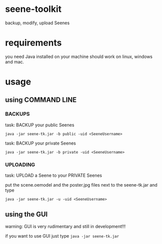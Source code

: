 # seene-toolkit
backup, modify, upload Seenes

# requirements
you need Java installed on your machine
should work on linux, windows and mac.

# usage

## using COMMAND LINE

### BACKUPS

task: BACKUP your public Seenes

`java -jar seene-tk.jar -b public -uid <SeeneUsername>`


task: BACKUP your private Seenes

`java -jar seene-tk.jar -b private -uid <SeeneUsername>`


### UPLOADING

task: UPLOAD a Seene to your PRIVATE Seenes

put the scene.oemodel and the poster.jpg files next to the seene-tk.jar and type

`java -jar seene-tk.jar -u -uid <SeeneUsername>`


## using the GUI

warning: GUI is very rudimentary and still in development!!!

if you want to use GUI just type
`java -jar seene-tk.jar`




